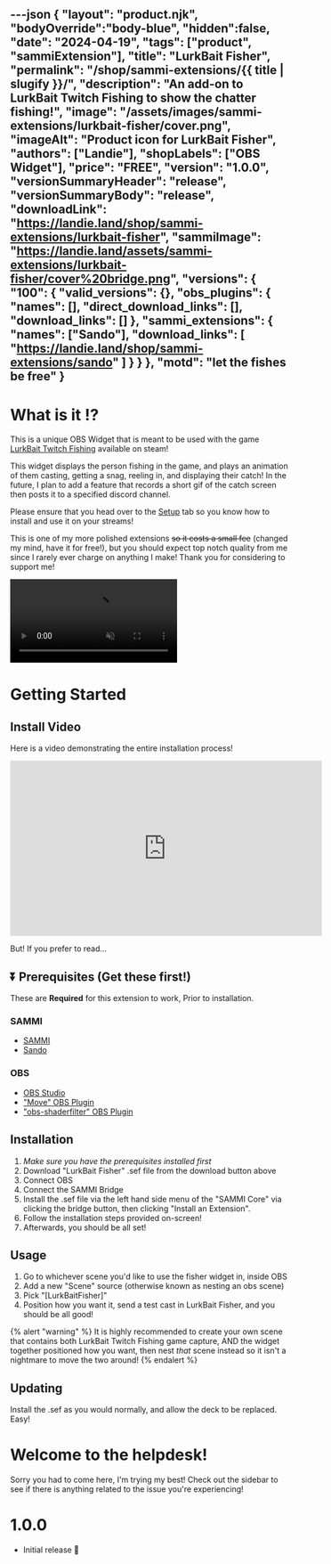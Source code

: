 ---json
{
	"layout": "product.njk",
  "bodyOverride":"body-blue",
  "hidden":false,
	"date": "2024-04-19",
	"tags": ["product", "sammiExtension"],
	"title": "LurkBait Fisher",
	"permalink": "/shop/sammi-extensions/{{ title | slugify }}/",
	"description": "An add-on to LurkBait Twitch Fishing to show the chatter fishing!",
	"image": "/assets/images/sammi-extensions/lurkbait-fisher/cover.png",
	"imageAlt": "Product icon for LurkBait Fisher",
	"authors": ["Landie"],
	"shopLabels": ["OBS Widget"],
	"price": "FREE",
	"version": "1.0.0",
	"versionSummaryHeader": "release",
	"versionSummaryBody": "release",
	"downloadLink": "https://landie.land/shop/sammi-extensions/lurkbait-fisher",
	"sammiImage": "https://landie.land/assets/sammi-extensions/lurkbait-fisher/cover%20bridge.png",
	"versions": {
		"100": {
			"valid_versions": {},
			"obs_plugins": {
				"names": [],
				"direct_download_links": [],
				"download_links": []
			},
			"sammi_extensions": {
				"names": ["Sando"],
				"download_links": [
					"https://landie.land/shop/sammi-extensions/sando"
				]
			}
		}
	},
	"motd": "let the fishes be free"
}
---

<!--overview start!!-->

# What is it ⁉

This is a unique OBS Widget that is meant to be used with the game [LurkBait Twitch Fishing](https://store.steampowered.com/app/2767520/LurkBait_Twitch_Fishing/) available on steam!

This widget displays the person fishing in the game, and plays an animation of them casting, getting a snag, reeling in, and displaying their catch! In the future, I plan to add a feature that records a short gif of the catch screen then posts it to a specified discord channel.

Please ensure that you head over to the [Setup](#setup) tab so you know how to install and use it on your streams!

This is one of my more polished extensions ~~so it costs a small fee~~ (changed my mind, have it for free!), but you should expect top notch quality from me since I rarely ever charge on anything I make! Thank you for considering to support me!

<!--overview end-->

<!-- more -->
<!--overview right column -->

<video autoplay muted loop playsinline>
  <source src="/assets/images/sammi-extensions/lurkbait-fisher/demo.mp4" type="video/mp4">
</video>

<!--overview right column end-->
<!-- more -->
<!--setup start-->

# Getting Started

## Install Video

Here is a video demonstrating the entire installation process!

<iframe width="560" height="315" src="https://www.youtube.com/embed/YTwBezx8z4Y"
   title="YouTube video player" frameborder="0"
   allow="accelerometer; autoplay; clipboard-write; encrypted-media; gyroscope; picture-in-picture; web-share"
allowfullscreen></iframe>

But! If you prefer to read...

## ⏬ Prerequisites (Get these first!)

These are **Required** for this extension to work, Prior to installation.

### SAMMI
- [SAMMI](https://sammi.solutions/download)
- [Sando](https://landie.land/shop/sammi-extensions/sando)

### OBS

- [OBS Studio](https://obsproject.com/download)
- ["Move" OBS Plugin](https://obsproject.com/forum/resources/move.913/)
- ["obs-shaderfilter" OBS Plugin](https://obsproject.com/forum/resources/obs-shaderfilter.1736/)

## Installation

1.  _Make sure you have the prerequisites installed first_
2.  Download "LurkBait Fisher" .sef file from the download button above
3.  Connect OBS
4.  Connect the SAMMI Bridge
5.  Install the .sef file via the left hand side menu of the "SAMMI Core" via clicking the bridge button, then clicking "Install an Extension".
6.  Follow the installation steps provided on-screen!
7.  Afterwards, you should be all set!

## Usage
1. Go to whichever scene you'd like to use the fisher widget in, inside OBS
2. Add a new "Scene" source (otherwise known as nesting an obs scene)
3. Pick "[LurkBaitFisher]"
4. Position how you want it, send a test cast in LurkBait Fisher, and you should be all good!

{% alert "warning" %}
It is highly recommended to create your own scene that contains both LurkBait Twitch Fishing game capture, AND the widget together positioned how you want, then nest *that* scene instead so it isn't a nightmare to move the two around!
{% endalert %}  
   
## Updating

Install the .sef as you would normally, and allow the deck to be replaced. Easy!

<!--setup end-->

<!-- more -->

<!--tutorials start-->
                                              

<!--tutorials end-->

<!-- more -->

<!--troubleshooting start-->

# Welcome to the helpdesk!

Sorry you had to come here, I'm trying my best! Check out the sidebar to see if there is anything related to the issue you're experiencing!

<!--troubleshooting end-->
<!-- more -->
<!--patchnotes start-->

# 1.0.0
- Initial release 🎉

<!--patchnotes end-->
